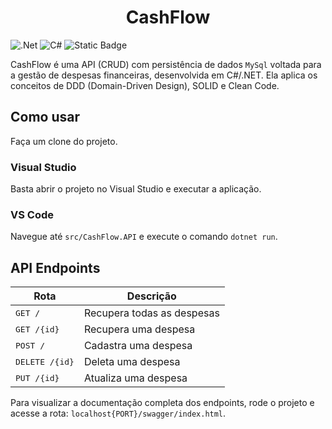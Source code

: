 <h1 align="center">
  CashFlow
</h1>

![.Net](https://img.shields.io/badge/.NET-5C2D91?style=for-the-badge&logo=.net&logoColor=white)
![C#](https://img.shields.io/badge/c%23-%23239120.svg?style=for-the-badge&logo=csharp&logoColor=white)
![Static Badge](https://img.shields.io/badge/MIT-maker?style=for-the-badge&label=License&labelColor=%23303030&color=%23808080)

CashFlow é uma API (CRUD) com persistência de dados `MySql` voltada para a gestão de despesas financeiras, desenvolvida em C#/.NET. Ela aplica os conceitos de DDD (Domain-Driven Design), SOLID e Clean Code.

## Como usar
Faça um clone do projeto.

### Visual Studio
Basta abrir o projeto no Visual Studio e executar a aplicação.

### VS Code
Navegue até `src/CashFlow.API` e execute o comando `dotnet run`.

## API Endpoints

|Rota  | Descrição |
|--|--|
| <kbd>GET /</kbd> | Recupera todas as despesas  |
| <kbd>GET /{id}</kbd> | Recupera uma despesa |
| <kbd>POST /</kbd> | Cadastra uma despesa |
| <kbd>DELETE /{id}</kbd> | Deleta uma despesa |
| <kbd>PUT /{id}</kbd> | Atualiza uma despesa |

Para visualizar a documentação completa dos endpoints, rode o projeto e acesse a rota: `localhost{PORT}/swagger/index.html`.

